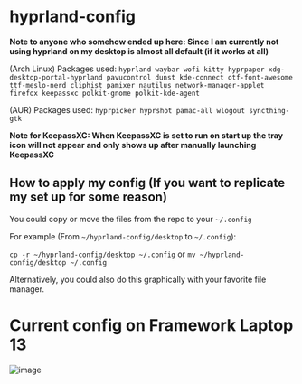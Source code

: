 # hyprland-config
**Note to anyone who somehow ended up here: Since I am currently not using hyprland on my desktop is almost all default (if it works at all)**  

(Arch Linux) Packages used: ```hyprland waybar wofi kitty hyprpaper xdg-desktop-portal-hyprland pavucontrol dunst kde-connect otf-font-awesome ttf-meslo-nerd cliphist pamixer nautilus network-manager-applet firefox keepassxc polkit-gnome polkit-kde-agent```  

(AUR) Packages used: ```hyprpicker hyprshot pamac-all wlogout syncthing-gtk```  

**Note for KeepassXC: When KeepassXC is set to run on start up the tray icon will not appear and only shows up after manually launching KeepassXC**

## How to apply my config (If you want to replicate my set up for some reason)
You could copy or move the files from the repo to your ``~/.config``  

For example (From ``~/hyprland-config/desktop`` to ``~/.config``):  

``cp -r ~/hyprland-config/desktop ~/.config``  or ``mv ~/hyprland-config/desktop ~/.config``  

Alternatively, you could also do this graphically with your favorite file manager.  

# Current config on Framework Laptop 13  
![image](https://github.com/user-attachments/assets/8bb41e30-d64e-46db-83e5-f2569d1d8e9e)
